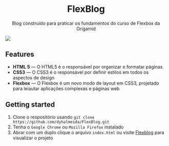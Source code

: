 <h1 align="center">
<br>
FlexBlog
</h1>

<p align="center">Blog construído para praticar os fundamentos do curso de Flexbox da Origamid</p>


![](C:\Users\diego.almeida.GRUPOCATA\Desktop\FlexBlog\img\flexblog.gif)

## Features
- **HTML 5** — O HTML5 é o responsável por organizar e formatar páginas
- **CSS3** — O CSS3 é o responsável por definir estilos em todos os aspectos de design
- **Flexbox** — O Flexbox é um novo modo de layout em CSS3, projetado para leiautar aplicações complexas e páginas web

## Getting started

1. Clone o respositório usando `git clone https://github.com/dyhalmeida/FlexBlog.git`
2. Tenha o `Google Chrome` ou `Mozilla Firefox` instalado
3. Abrar com um duplo clique o arquivo `index.html` ou visite [Flexblog](https://dyhalmeida.github.io/FlexBlog/) para visualizar o projeto